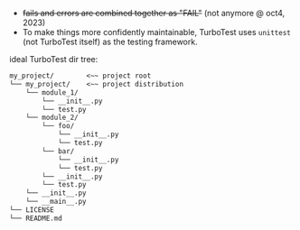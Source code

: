 - ~~fails and errors are combined together as "FAIL"~~ (not anymore @ oct4, 2023)
- To make things more confidently maintainable, TurboTest uses `unittest` (not TurboTest itself) as the testing framework.



ideal TurboTest dir tree:
```txt
my_project/        <~~ project root
└── my_project/    <~~ project distribution
    └── module_1/
        └── __init__.py
        └── test.py
    └── module_2/
        └── foo/
            └── __init__.py
            └── test.py
        └── bar/
            └── __init__.py
            └── test.py
        └── __init__.py
        └── test.py
    └── __init__.py
    └── __main__.py
└── LICENSE
└── README.md
```
